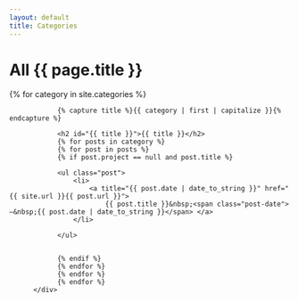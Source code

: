 ```yaml
---
layout: default
title: Categories
---
```


  <div class="categories post-list">
                <h1 class="center">All {{ page.title }}</h1>
                {% for category in site.categories %}

                {% capture title %}{{ category | first | capitalize }}{% endcapture %}

                <h2 id="{{ title }}">{{ title }}</h2>
                {% for posts in category %}
                {% for post in posts %}
                {% if post.project == null and post.title %}

                <ul class="post">
                    <li>
                        <a title="{{ post.date | date_to_string }}" href="{{ site.url }}{{ post.url }}">
                            {{ post.title }}&nbsp;<span class="post-date">—&nbsp;{{ post.date | date_to_string }}</span> </a>
                    </li>

                </ul>


                {% endif %}
                {% endfor %}
                {% endfor %}
                {% endfor %}
          </div>